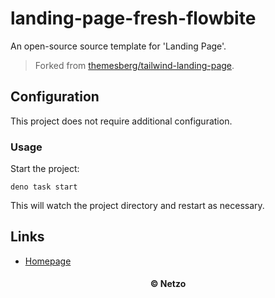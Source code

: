 # landing-page-fresh-flowbite

An open-source source template for 'Landing Page'.

> Forked from
> [themesberg/tailwind-landing-page](https://github.com/themesberg/tailwind-landing-page).

## Configuration

This project does not require additional configuration.

### Usage

Start the project:

```
deno task start
```

This will watch the project directory and restart as necessary.

## Links

- [Homepage](https://app.netzo.io/templates/landing-page-fresh-flowbite)

<div align="center">
  <h4>© Netzo</h4>
</div>
